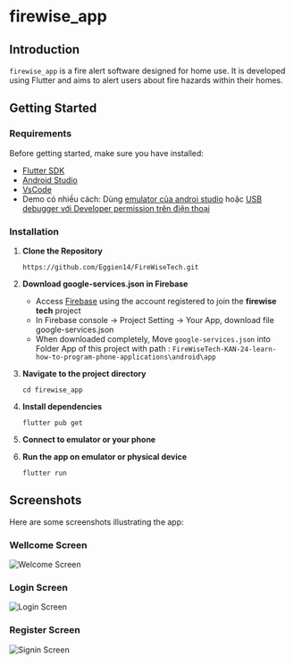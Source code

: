 
# firewise_app

## Introduction

`firewise_app` is a fire alert software designed for home use. It is developed using Flutter and aims to alert users about fire hazards within their homes.

## Getting Started

### Requirements

Before getting started, make sure you have installed:

- [Flutter SDK](https://docs.flutter.dev/get-started/install/windows/mobile?tab=download)
- [Android Studio](https://viblo.asia/p/cai-flutter-vao-android-studio-gDVK22kmKLj)
- [VsCode](https://www.geeksforgeeks.org/how-to-install-flutter-on-visual-studio-code/)
- Demo có nhiều cách: Dùng [emulator của androi studio](https://developer.android.com/studio/run/managing-avds)  hoặc [USB debugger với Developer permission trên điện thoại](https://developer.android.com/studio/debug/dev-options?hl=vi)
  
### Installation

1. **Clone the Repository**

   ```
   https://github.com/Eggien14/FireWiseTech.git
   ```
2. **Download google-services.json in Firebase**
   - Access [Firebase](https://console.firebase.google.com/project/fire-wise-tech/settings/general/android:com.firewise.firewise_app) using the account registered to join the **firewise tech** project  
   - In Firebase console -> Project Setting -> Your App, download file  google-services.json
   - When downloaded completely, Move ``` google-services.json ``` into Folder App of this project with path : ```FireWiseTech-KAN-24-learn-how-to-program-phone-applications\android\app```

3. **Navigate to the project directory**

   ```
   cd firewise_app
   ```


4. **Install dependencies**

   ```
   flutter pub get
   ```
5. **Connect to emulator or your phone**
   
6. **Run the app on emulator or physical device**

   ```
   flutter run
   ```

## Screenshots

Here are some screenshots illustrating the app:
### Wellcome Screen
![Welcome Screen](https://i.ibb.co/t8RJCsR/welcome-screen.png)

### Login Screen
![Login Screen](https://i.ibb.co/MRCLtc3/Login-screen.png)

### Register Screen
![Signin Screen](https://i.ibb.co/wMNRjpx/Signin-Screen.png)

